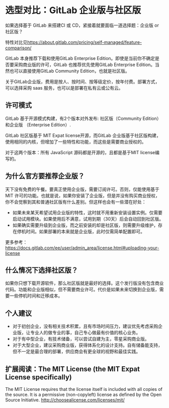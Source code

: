 # 选型对比：GitLab 企业版与社区版

如果选择基于 GitLab 来搭建CI 或 CD，紧接着就要面临一道选择题：企业版 or 社区版？

特性对比见<https://about.gitlab.com/pricing/self-managed/feature-comparison/>

GitLab 本身推荐下载和使用GitLab Enterprise Edition。即使是当前你不确定是否要采购商业版的许可，GitLab 也推荐优先使用GitLab Enterprise Edition。当然也可以直接使用GitLab Community Edition，也就是社区版。

关于GitLab企业版，费用是按人、按时间、按等级定价，按年付费。部署方式，可以选择采购 saas 服务，也可以是部署在私有云或公有云。

## 许可模式

GitLab 基于开源模式构建，有2个版本对外发布: 社区版（Community Edition） 和企业版 （Enterprise Edition）.

GitLab 社区版基于 MIT Expat license开源，而GitLab 企业版基于社区版构建，使用相同的内核，但增加了一些特性和功能，而这些是需要商业授权的。

对于这两个版本：所有 JavaScript 源码都是开源的，且都是基于MIT license编写的。

## 为什么官方要推荐企业版？

天下没有免费的午餐。要真正使用企业版，需要订阅许可。否则，仅能使用基于 MIT 许可的功能。也就是说，如果你安装了企业版，但是并没有购买商业授权，你不会觉察到其和普通社区版有什么差别。但这样也会有一些潜在好处：

* 如果未来某天希望试用企业版的特性，这时就不用重新安装设置实例。仅需要启动试用模块。如果使用后不满意，试用到期（30天）后会自动回到社区版。
* 如果确实需要升级到企业版，而之前安装的却是社区版，则需要升级维护，存在停机时间。如果部署的本来就是企业版，此时仅需简单配置即可。

更多参考：<https://docs.gitlab.com/ee/user/admin_area/license.html#uploading-your-license>

## 什么情况下选择社区版？

如果你只想下载开源软件，那么社区版就是最好的选择。这个发行版没有包含商业代码。功能和企业版相似，但不需要商业许可。代价是如果未来切换到企业版，需要一些停机时间和迁移成本。

## 个人建议

* 对于初创企业，没有相关技术积累，且有市场时间压力，建议优先考虑采购企业版，让专业人的做专业的事，自己专心做最有价值的核心业务。
* 对于有中型企业，有技术储备，可以尝试自建为主，零星采购商业版。
* 对于大型企业，建议采购商业版，获得体系化的设计支持。自有储备能支持，但不一定是最合理的部署，供应商会有更全球的视野和最佳实践。

## 扩展阅读：The MIT License (the MIT Expat License specifically)

 The MIT License requires that the license itself is included with all copies of the source. It is a permissive (non-copyleft) license as defined by the Open Source Initiative.
 <http://choosealicense.com/licenses/mit/>
